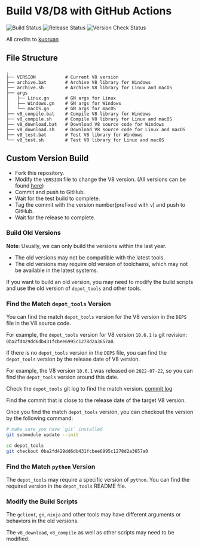 # Build V8/D8 with GitHub Actions

![Build Status](https://github.com/drmeosch/v8bin/actions/workflows/v8-build-test.yml/badge.svg)
![Release Status](https://github.com/drmeosch/v8bin/actions/workflows/v8-release.yml/badge.svg)
![Version Check Status](https://github.com/drmeosch/v8bin/actions/workflows/v8-version-check.yml/badge.svg)

All credits to [kuoruan](https://github.com/kuoruan/libv8)

## File Structure

```
.
├── VERSION           # Current V8 version
├── archive.bat       # Archive V8 library for Windows
├── archive.sh        # Archive V8 library for Linux and macOS
├── args
│   ├── Linux.gn      # GN args for Linux
│   ├── Windows.gn    # GN args for Windows
│   └── macOS.gn      # GN args for macOS
├── v8_compile.bat    # Compile V8 library for Windows
├── v8_compile.sh     # Compile V8 library for Linux and macOS
├── v8_download.bat   # Download V8 source code for Windows
├── v8_download.sh    # Download V8 source code for Linux and macOS
├── v8_test.bat       # Test V8 library for Windows
└── v8_test.sh        # Test V8 library for Linux and macOS
```

## Custom Version Build

- Fork this repository.
- Modify the `VERSION` file to change the V8 version. (All versions can be found [here](https://chromium.googlesource.com/v8/v8.git/+refs))
- Commit and push to GitHub.
- Wait for the test build to complete.
- Tag the commit with the version number(prefixed with `v`) and push to GitHub.
- Wait for the release to complete.

### Build Old Versions

**Note**: Usually, we can only build the versions within the last year.

 - The old versions may not be compatible with the latest tools.
 - The old versions may require old version of toolchains, which may not be available in the latest systems.

If you want to build an old version, you may need to modify the build scripts and use the old version of `depot_tools` and other tools.

### Find the Match `depot_tools` Version

You can find the match `depot_tools` version for the V8 version in the `DEPS` file in the V8 source code.

For example, the `depot_tools` version for V8 version `10.6.1` is git revision: `0ba2fd429dd6db431fcbee6995c1278d2a3657a0`.

If there is no `depot_tools` version in the `DEPS` file, you can find the `depot_tools` version by the release date of V8 version.

For example, the V8 version `10.6.1` was released on `2022-07-22`, so you can find the `depot_tools` version around this date.

Check the `depot_tools` git log to find the match version. [commit log](https://chromium.googlesource.com/chromium/tools/depot_tools.git/+log/refs/heads/main)

Find the commit that is close to the release date of the target V8 version.

Once you find the match `depot_tools` version, you can checkout the version by the following command:

```bash
# make sure you have `git` installed
git submodule update --init

cd depot_tools
git checkout 0ba2fd429dd6db431fcbee6995c1278d2a3657a0
```

### Find the Match `python` Version

The `depot_tools` may require a specific version of `python`. You can find the required version in the `depot_tools` README file.

### Modify the Build Scripts

The `gclient`, `gn`, `ninja` and other tools may have different arguments or behaviors in the old versions.

The `v8_download`, `v8_compile` as well as other scripts may need to be modified.
